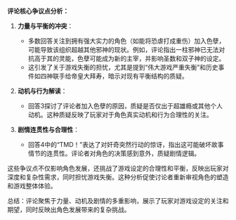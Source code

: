 **评论核心争议点分析：**

1. **力量与平衡的冲突**：
   - 多数回答关注到拥有强大实力的角色（如能将恐虐打成重伤）加入色孽，可能导致该组织超越其他邪神的现状。例如，评论指出一柱邪神已无法对抗高于其的灵能，色孽可能成为新的主宰，并影响圣数和双子神的设定。
   - 这引发了关于游戏失衡的担忧，尤其是提到“伟大游戏严重失衡”和历史事件如四神联手给帝皇大拜寿，暗示对现有平衡结构的质疑。

2. **动机与行为解读**：
   - 回答3探讨了评论者加入色孽的原因，质疑是否仅出于超雄瘾或其他个人动机。这种质疑反映了玩家对于角色真实动机和行为合理性的关注。

3. **剧情连贯性与合理性**：
   - 回答4中的“TMD！”表达了对奸奇突然行动的惊讶，指出这可能破坏故事情节的连贯性。评论者对角色的决策感到意外，质疑剧情逻辑。

这些争议点不仅影响角色发展，还挑战了游戏设定的合理性和平衡，反映出玩家对深度和复杂性需求，同时担忧游戏失衡。这种分析促使讨论者重新审视角色的塑造和游戏整体体验。

总结：评论聚焦于力量、动机及剧情的多重影响，展示了玩家对游戏设定的关注和期望，同时反映出角色发展带来的复杂挑战。